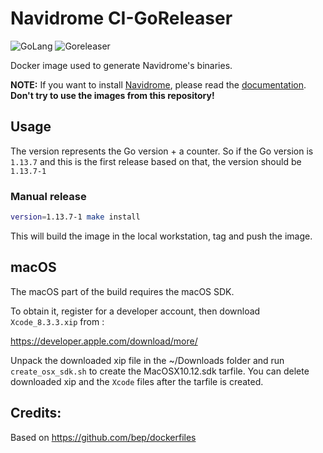 # Navidrome CI-GoReleaser

![GoLang](https://img.shields.io/badge/Go-1.14.3-brightgreen)
![Goreleaser](https://img.shields.io/badge/Goreleaser-0.135.0-brightgreen)

Docker image used to generate Navidrome's binaries.

**NOTE:** If you want to install [Navidrome](https://www.navidrome.org), please read the [documentation](https://www.navidrome.org/docs/installation/). **Don't try to use the images from this repository!**

## Usage

The version represents the Go version + a counter. So if the Go version is `1.13.7` and this is
the first release based on that, the version should be `1.13.7-1`

### Manual release

```bash
version=1.13.7-1 make install
```

This will build the image in the local workstation, tag and push the image.

## macOS

The macOS part of the build requires the macOS SDK.

To obtain it, register for a developer account, then download `Xcode_8.3.3.xip` from :

https://developer.apple.com/download/more/

Unpack the downloaded xip file in the ~/Downloads folder and run `create_osx_sdk.sh` to create the MacOSX10.12.sdk tarfile. 
You can delete downloaded xip and the `Xcode` files after the tarfile is created.

## Credits:

Based on https://github.com/bep/dockerfiles
